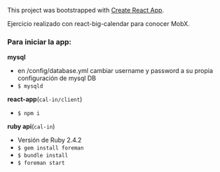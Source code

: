This project was bootstrapped with [Create React App](https://github.com/facebookincubator/create-react-app).

Ejercicio realizado con react-big-calendar para conocer MobX.

### Para iniciar la app: ###

__mysql__
- en /config/database.yml
  cambiar username y password a su propia configuración de mysql DB
- `$ mysqld`

__react-app__(`cal-in/client`)

- `$ npm i`

__ruby api__(`cal-in`)

- Versión de Ruby 2.4.2
- `$ gem install foreman`
- `$ bundle install`
- `$ foreman start`